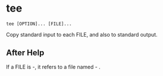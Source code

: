 # tee

```
tee [OPTION]... [FILE]...
```

Copy standard input to each FILE, and also to standard output.

## After Help

If a FILE is -, it refers to a file named - .
